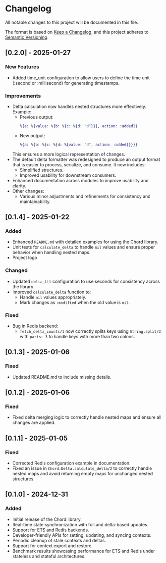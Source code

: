 # Changelog

All notable changes to this project will be documented in this file.

The format is based on [Keep a Changelog](https://keepachangelog.com/en/1.0.0/),
and this project adheres to [Semantic Versioning](https://semver.org/).

## [0.2.0] - 2025-01-27
### New Features
- Added time_unit configuration to allow users to define the time unit (:second or :millisecond) for generating timestamps.

### Improvements
- Delta calculation now handles nested structures more effectively. Example:
  - Previous output:
    ```elixir
    %{a: %{value: %{b: %{c: %{d: "d"}}}, action: :added}}
    ```
  - New output:
    ```elixir
    %{a: %{b: %{c: %{d: %{value: "d", action: :added}}}}}
    ```
  This ensures a more logical representation of changes.
- The default delta formatter was redesigned to produce an output format that is easier to process, serialize, and consume. It now includes:
  - Simplified structures.
  - Improved usability for downstream consumers.
- Enhanced documentation across modules to improve usability and clarity.
- Other changes:
  - Various minor adjustments and refinements for consistency and maintainability.


## [0.1.4] - 2025-01-22
### Added
- Enhanced `README.md` with detailed examples for using the Chord library.
- Unit tests for `calculate_delta` to handle `nil` values and ensure proper behavior when handling nested maps.
- Project logo

### Changed
- Updated `delta_ttl` configuration to use seconds for consistency across the library.
- Improved `calculate_delta` function to:
  - Handle `nil` values appropriately.
  - Mark changes as `:modified` when the old value is `nil`.

### Fixed
- Bug in Redis backend:
  - `fetch_delta_counts/1` now correctly splits keys using `String.split/3` with `parts: 3` to handle keys with more than two colons.

## [0.1.3] - 2025-01-06
### Fixed
- Updated README.md to include missing details.

## [0.1.2] - 2025-01-06
### Fixed
- Fixed delta merging logic to correctly handle nested maps and ensure all changes are applied.

## [0.1.1] - 2025-01-05
### Fixed
- Corrected Redis configuration example in documentation.
- Fixed an issue in `Chord.Delta.calculate_delta/2` to correctly handle nested maps and avoid returning empty maps for unchanged nested structures.

## [0.1.0] - 2024-12-31
### Added
- Initial release of the Chord library.
- Real-time state synchronization with full and delta-based updates.
- Support for ETS and Redis backends.
- Developer-friendly APIs for setting, updating, and syncing contexts.
- Periodic cleanup of stale contexts and deltas.
- Support for context export and restore.
- Benchmark results showcasing performance for ETS and Redis under stateless and stateful architectures.
